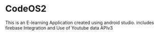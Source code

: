 # CodeOS2
This is an E-learning Application created using android studio.
includes firebase Integration and Use of Youtube data APIv3

